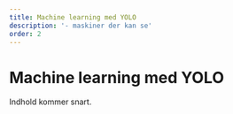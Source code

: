 ```yaml
---
title: Machine learning med YOLO
description: '- maskiner der kan se'
order: 2
---
```

# Machine learning med YOLO

Indhold kommer snart.